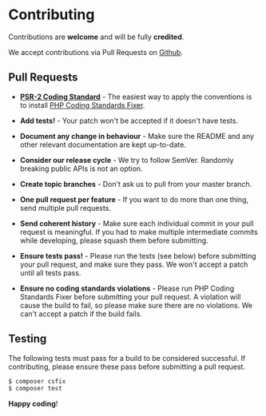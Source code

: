 # Contributing

Contributions are **welcome** and will be fully **credited**.

We accept contributions via Pull Requests on [Github](https://github.com/julienbornstein/oauth2-deezer).

## Pull Requests

- **[PSR-2 Coding Standard](https://github.com/php-fig/fig-standards/blob/master/accepted/PSR-2-coding-style-guide.md)** - The easiest way to apply the conventions is to install [PHP Coding Standards Fixer](https://github.com/FriendsOfPHP/PHP-CS-Fixer).

- **Add tests!** - Your patch won't be accepted if it doesn't have tests.

- **Document any change in behaviour** - Make sure the README and any other relevant documentation are kept up-to-date.

- **Consider our release cycle** - We try to follow SemVer. Randomly breaking public APIs is not an option.

- **Create topic branches** - Don't ask us to pull from your master branch.

- **One pull request per feature** - If you want to do more than one thing, send multiple pull requests.

- **Send coherent history** - Make sure each individual commit in your pull request is meaningful. If you had to make multiple intermediate commits while developing, please squash them before submitting.

- **Ensure tests pass!** - Please run the tests (see below) before submitting your pull request, and make sure they pass. We won't accept a patch until all tests pass.

- **Ensure no coding standards violations** - Please run PHP Coding Standards Fixer before submitting your pull request. A violation will cause the build to fail, so please make sure there are no violations. We can't accept a patch if the build fails.

## Testing

The following tests must pass for a build to be considered successful. If contributing, please ensure these pass before submitting a pull request.

``` bash
$ composer csfix
$ composer test
```

**Happy coding**!
